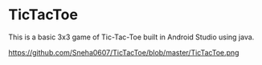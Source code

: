 # TicTacToe
This is a basic 3x3 game of Tic-Tac-Toe built in Android Studio using java.

https://github.com/Sneha0607/TicTacToe/blob/master/TicTacToe.png
